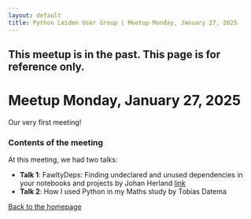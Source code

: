 ```yaml
---
layout: default
title: Python Leiden User Group | Meetup Monday, January 27, 2025
---
```


## This meetup is in the past. This page is for reference only.

# Meetup Monday, January 27, 2025

Our very first meeting!

### Contents of the meeting

At this meeting, we had two talks:

- **Talk 1**: FawltyDeps: Finding undeclared and unused dependencies in your notebooks and projects by Johan Herland [link](https://fosdem.org/2025/schedule/event/fosdem-2025-5072-fawltydeps-finding-undeclared-and-unused-dependencies-in-your-notebooks-and-projects/)
- **Talk 2**: How I used Python in my Maths study by Tobias Datema

[Back to the homepage](/)
